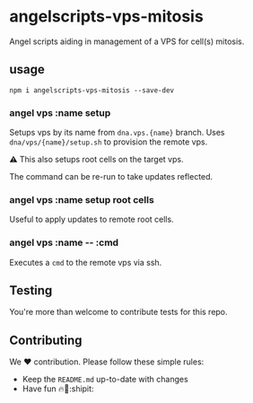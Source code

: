 # angelscripts-vps-mitosis

Angel scripts aiding in management of a VPS for cell(s) mitosis.

## usage

```
npm i angelscripts-vps-mitosis --save-dev
```

### angel vps :name setup

Setups vps by its name from `dna.vps.{name}` branch.
Uses `dna/vps/{name}/setup.sh` to provision the remote vps.

:warning: This also setups root cells on the target vps. 

The command can be re-run to take updates reflected.

### angel vps :name setup root cells

Useful to apply updates to remote root cells.

### angel vps :name -- :cmd

Executes a `cmd` to the remote vps via ssh.


## Testing

You're more than welcome to contribute tests for this repo.

## Contributing

We :hearts: contribution. Please follow these simple rules: 

- Keep the `README.md` up-to-date with changes
- Have fun :fire::rocket::shipit:
